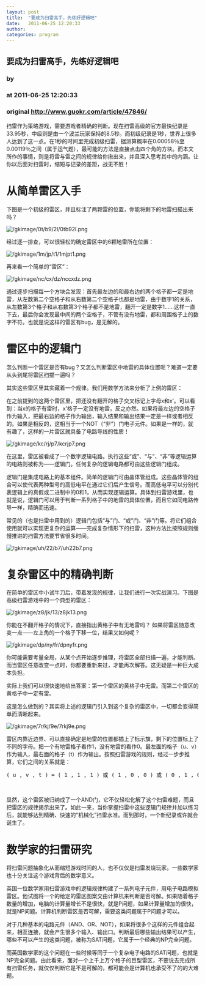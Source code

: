 ```yaml
---
layout: post
title:  "要成为扫雷高手，先练好逻辑吧"
date:   2011-06-25 12:20:33
author: 
categories: program
---
```


## 要成为扫雷高手，先练好逻辑吧
### by 
### at 2011-06-25 12:20:33
### original <http://www.guokr.com/article/47846/>

<div>
<p>扫雷作为策略游戏，需要游戏者精确的判断。现在扫雷高级的官方最快纪录是33.95秒，中级则是由一个波兰玩家保持的8.5秒。而初级纪录是1秒，世界上很多人达到了这一点。在1秒的时间里完成初级扫雷，据测算概率在0.00058％至0.00119％之间（属于运气题），最可能的方法是直接点击四个角的方块。而本文所作的事情，则是将雷与雷之间的规律给你揪出来，并且深入思考其中的内涵。让你以后面对扫雷时，缩短与记录的差距，战无不胜！</p>
<div>
<h1>从简单雷区入手</h1>
<p>下图是一个初级的雷区，并且标注了两颗雷的位置，你能将剩下的地雷扫描出来吗？</p>
<img alt="/gkimage/0t/b9/2l/0tb92l.png" src="http://www.guokr.com/gkimage/0t/b9/2l/0tb92l.png">
<p>经过逐一排查，可以很轻松的确定雷区中的6颗地雷所在位置：</p>
<img alt="/gkimage/1m/jp/t1/1mjpt1.png" src="http://www.guokr.com/gkimage/1m/jp/t1/1mjpt1.png">
<p>再来看一个简单的“雷区”：</p>
<img alt="/gkimage/nc/cx/dz/nccxdz.png" src="http://www.guokr.com/gkimage/nc/cx/dz/nccxdz.png">
<p>通过逐步扫描每一个方块会发现：首先最左边的和最右边的两个格子都一定是地雷，从左数第二个空格子和从右数第二个空格子也都是地雷，由于数字1的关系，从左数第3个格子和从右数第3个格子都不是地雷，翻开一定是数字1……这样一直下去，最后你会发现最中间的两个空格子，不管有没有地雷，都和周围格子上的数字不符。也就是说这样的雷区有bug，是无解的。</p>
</div>
<div>
<h1>雷区中的逻辑门</h1>
<p>怎么判断一个雷区是否有bug？又怎么判断雷区中地雷的具体位置呢？难道一定要从头到尾将雷区扫描一遍吗？</p>
<p>其实这些雷区里其实藏着一个规律。我们用数学方法来分析了上例的雷区：</p>
<p>在之前提到的这两个雷区里，把还没有翻开的格子交叉标记上字母x和x’。可以看到：当x的格子有雷时，x’格子一定没有地雷，反之亦然。如果将最左边的空格子作为输入，把最右边的格子作为输出，输入结果和输出结果一定是一样或者相反的。如果是相反的，这相当于一个NOT（“非”）门电子元件。如果是一样的，就有趣了，这样的一片雷区就具备了电路导线的性质！</p>
<img alt="/gkimage/kc/rj/p7/kcrjp7.png" src="http://www.guokr.com/gkimage/kc/rj/p7/kcrjp7.png">
<p>在这里，雷区被看成了一个数字逻辑电路。执行这些“或”、“与”、“非”等逻辑运算的电路则被称为——逻辑门。任何复杂的逻辑电路都可由这些逻辑门组成。</p>
<p>逻辑门是集成电路上的基本组件。简单的逻辑门可由晶体管组成。这些晶体管的组合可以使代表两种型号的高低电平在通过它们后产生信号。而高低电平可以分别代表逻辑上的真假或二进制中的0和1，从而实现逻辑运算。具体到扫雷游戏里，也就是说，逻辑门可以用于判断一系列格子中的地雷的具体位置，而且它如同电路传导一样，精确而迅速。</p>
<p>常见的（也是扫雷中用到的）逻辑门包括“与”门、“或”门、“非”门等。将它们组合使用就可以实现更复杂的运算——完成复杂情形下的扫雷，这种方法比按照规则缓慢推进的扫雷方法要节省很多时间。</p>
<img alt="/gkimage/uh/22/b7/uh22b7.png" src="http://www.guokr.com/gkimage/uh/22/b7/uh22b7.png">
</div>
<div>
<h1>复杂雷区中的精确判断</h1>
<p>在简单的雷区中小试牛刀后，带着发现的规律，让我们进行一次实战演习。下图是高级扫雷游戏中的一个典型的雷区：</p>
<img alt="/gkimage/z8/jk/13/z8jk13.png" src="http://www.guokr.com/gkimage/z8/jk/13/z8jk13.png">
<p>你能在不翻开格子的情况下，直接指出黄格子中有无地雷吗？ 如果将雷区随意改变一点——左上角的一个格子下移一位，结果又如何呢？</p>
<img alt="/gkimage/dp/ny/fr/dpnyfr.png" src="http://www.guokr.com/gkimage/dp/ny/fr/dpnyfr.png">
<p>你可能需要考量全局，从某个点开始逐步推理，将雷区全部扫描一遍，才能判断。而当雷区任意改变一点时，你都要重新来过，才能再次解答。这无疑是一种巨大成本负担。</p>
<p>实际上我们可以很快速地给出答案：第一个雷区的黄格子中无雷。而第二个雷区的黄格子中一定有雷。</p>
<p>这是怎么做到的？其实将上述的逻辑门引入到这个复杂的雷区中，一切都会变得简单而清晰起来。</p>
<img alt="/gkimage/7r/kj/9e/7rkj9e.png" src="http://www.guokr.com/gkimage/7r/kj/9e/7rkj9e.png">
<p>雷区内靠近边界、可以直接确定是地雷的位置都插上了标示旗，剩下的位置标上了不同的字母。把一个有地雷格子看作1，没有地雷的看作0。最左面的格子（u、v）作为输入，最右面的格子（t）作为输出。按照扫雷游戏的规则，经过一步步推算，它们之间的关系就是：</p>
<pre>
( u , v , t ) = ( 1 , 1 , 1 ) 或 ( 1 , 0 , 0 ) 或 ( 0 , 1 , 0 ) 或 ( 0 , 0 , 0 )
</pre>
<div>
<div><br></div>
</div>
<p>显然，这个雷区被归纳成了一个AND门，它不仅轻松化解了这个扫雷难题，而且把雷区的规律揭示出来了。如此一来，当你掌握扫雷中这些逻辑门规律并加以练习后，就能够达到精确、快速的“机械化”扫雷水准。而到那时，一个新纪录或许就会诞生了。</p>
</div>
<div>
<h1>数学家的扫雷研究</h1>
<p>将扫雷问题抽象化从而缩短游戏时间的人，也不仅仅是扫雷发烧玩家。一些数学家也十分关注这个游戏背后的数学意义。</p>
<p>英国一位数学家用扫雷游戏中的逻辑规律构建了一系列电子元件，用电子电路模拟雷区。他试图将一个的给定的雷区图案交由计算机来判断是否可解。如果随着格子数量的增加，电脑的计算量增长不是很快，就是P问题，如果计算量增加的很快，就是NP问题。计算机判断雷区是否可解，需要这类问题属于P问题才可以。</p>
<p>对于几种基本的电路元件（AND、OR、NOT），如果将很多个这样的元件组合起来，相互连接，就会产生很多个输入、输出口。判断最后哪些输出结果可以产生，哪些不可以产生的这类问题，被称为SAT问题，它属于一个经典的NP完全问题。</p>
<p>而英国数学家的这个问题在一些时候等同于一个复杂电子电路的SAT问题，也就是NP完全问题。由此看来，面对一个上千上万个格子的巨型雷区，不要说去完成所有扫雷任务，就仅仅判断它是不是可解的，都可能会是计算机也承受不了的的大难题。</p>
</div>
</div>